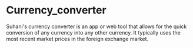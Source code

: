 # Currency_converter
Suhani's currency converter is an app or web tool that allows for the quick conversion of any currency into any other currency. It typically uses the most recent market prices in the foreign exchange market.
